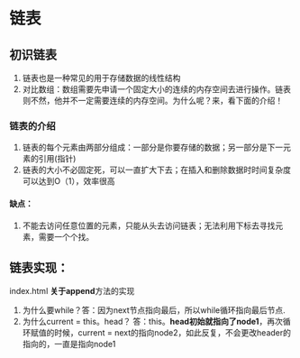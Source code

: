 # 链表
## 初识链表
1. 链表也是一种常见的用于存储数据的线性结构
2. 对比数组：数组需要先申请一个固定大小的连续的内存空间去进行操作。链表则不然，他并不一定需要连续的内存空间。为什么呢？来，看下面的介绍！
### 链表的介绍
1. 链表的每个元素由两部分组成：一部分是你要存储的数据；另一部分是下一元素的引用(指针)
2. 链表的大小不必固定死，可以一直扩大下去；在插入和删除数据时时间复杂度可以达到O（1），效率很高
#### 缺点：
1. 不能去访问任意位置的元素，只能从头去访问链表；无法利用下标去寻找元素，需要一个个找。
## 链表实现：
index.html
**关于append**方法的实现
1. 为什么要while？答：因为next节点指向最后，所以while循环指向最后节点.
2. 为什么current = this。head？ 答：this。**head初始就指向了node1**，再次循环赋值的时候，current = next的指向node2，如此反复，不会更改header的指向的，一直是指向node1



